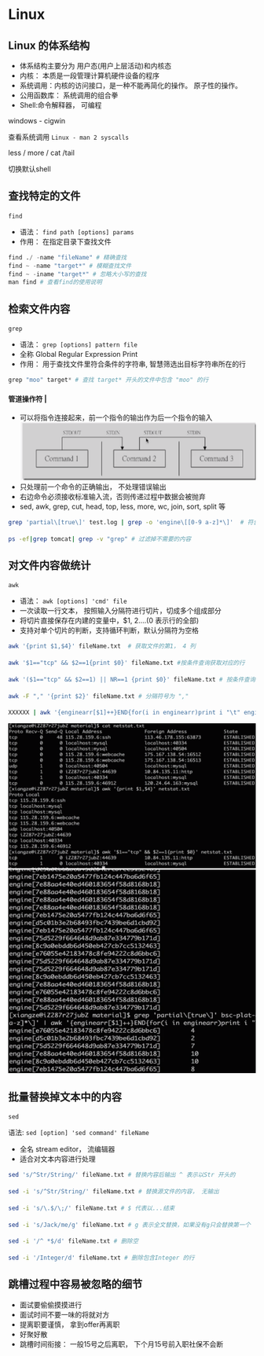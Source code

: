# Linux 

## Linux 的体系结构
- 体系结构主要分为 用户态(用户上层活动)和内核态
- 内核： 本质是一段管理计算机硬件设备的程序
- 系统调用：内核的访问接口，是一种不能再简化的操作。 原子性的操作。
- 公用函数库： 系统调用的组合拳
- Shell:命令解释器， 可编程
  

windows - cigwin

查看系统调用
```Linux - man 2 syscalls ```

less / more / cat /tail

切换默认shell 

## 查找特定的文件
`find`

- 语法：  `find path [options] params`
- 作用： 在指定目录下查找文件

``` s
find ./ -name "fileName" # 精确查找
find ~ -name "target*" # 模糊查找文件
find ~ -iname "target*" # 忽略大小写的查找
man find # 查看find的使用说明
```

## 检索文件内容
`grep`
- 语法： `grep [options] pattern file`
- 全称 Global Regular Expression Print
- 作用： 用于查找文件里符合条件的字符串, 智慧筛选出目标字符串所在的行
```s
grep "moo" target* # 查找 target* 开头的文件中包含 "moo" 的行
```

#### 管道操作符 | 
- 可以将指令连接起来，前一个指令的输出作为后一个指令的输入
![](img/2019-10-04-23-32-08.png)
- 只处理前一个命令的正确输出， 不处理错误输出
- 右边命令必须接收标准输入流，否则传递过程中数据会被抛弃
- sed, awk, grep, cut, head, top, less, more, wc, join, sort, split 等

```sh
grep 'partial\[true\]' test.log | grep -o 'engine\[[0-9 a-z]*\]'  # 符合正则表达式

ps -ef|grep tomcat| grep -v "grep" # 过滤掉不需要的内容
```

## 对文件内容做统计
`awk`
- 语法： `awk [options] 'cmd' file`
- 一次读取一行文本， 按照输入分隔符进行切片，切成多个组成部分
- 将切片直接保存在内建的变量中，$1, $2....($0 表示行的全部)
- 支持对单个切片的判断，支持循环判断，默认分隔符为空格

```sh
awk '{print $1,$4}' fileName.txt  # 获取文件的第1， 4 列

awk '$1=="tcp" && $2==1{print $0}' fileName.txt #按条件查询获取对应的行

awk '($1=="tcp" && $2==1) || NR==1 {print $0}' fileName.txt # 按条件查询，同时获取第1行

awk -F "," '{print $2}' fileName.txt # 分隔符号为 ","

XXXXXX | awk '{enginearr[$1]++}END{for(i in enginearr)print i "\t" enginearr[i]}' # 统计 第1列 出现的次数

```
![](img/2019-10-04-23-52-13.png)
![](img/2019-10-04-23-59-14.png)

## 批量替换掉文本中的内容
`sed`

语法: `sed [option] 'sed command' fileName`
- 全名 stream editor， 流编辑器
- 适合对文本内容进行处理

```sh
sed 's/^Str/String/' fileName.txt # 替换内容后输出 ^ 表示以Str 开头的

sed -i 's/^Str/String/' fileName.txt # 替换源文件的内容， 无输出

sed -i 's/\.$/\;/' fileName.txt # $ 代表以...结束

sed -i 's/Jack/me/g' fileName.txt # g 表示全文替换，如果没有g只会替换第一个 

sed -i '/^ *$/d' fileName.txt # 删除空

sed -i '/Integer/d' fileName.txt # 删除包含Integer 的行

```

## 跳槽过程中容易被忽略的细节
- 面试要偷偷摸摸进行
- 面试时间不要一味的将就对方
- 提离职要谨慎， 拿到offer再离职
- 好聚好散
- 跳槽时间衔接： 一般15号之后离职， 下个月15号前入职社保不会断
  



